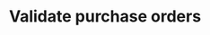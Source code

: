 ---
title: Validate purchase orders
layout: layouts/en/page-administrator.njk
order: 3
tags:
 - administratorEn
---